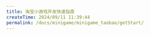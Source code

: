 ```yaml
---
title: 淘宝小游戏开发快速指南
createTime: 2024/09/11 11:39:44
permalink: /docs/minigame/minigame_taobao/getStart/
---
```

